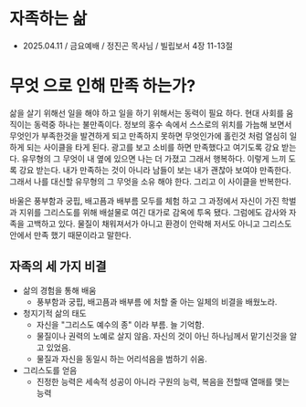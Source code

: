 # 자족하는 삶
* 2025.04.11 / 금요예배 / 정진곤 목사님 / 빌립보서 4장 11-13절

# 무엇 으로 인해 만족 하는가?  
삶을 살기 위해선 일을 해야 하고 일을 하기 위해서는 동력이 필요 하다. 현대 사회를 움직이는 동력중 하나는 불만족이다. 정보의 홍수 속에서 스스로의 위치를 가늠해 보면서 무엇인가 부족한것을 발견하게 되고 만족하지 못하면 무엇인가에 홀린것 처럼 열심히 일 하게 되는 사이클을 타게 된다. 광고를 보고 소비를 하면 만족했다고 여기도록 강요 받는다. 유무형의 그 무엇이 내 옆에 있으면 나는 더 가졌고 그래서 행복하다. 이렇게 느끼 도록 강요 받는다. 내가 만족하는 것이 아니라 남들이 보는 내가 괜찮아 보여야 만족한다. 그래서 나를 대신할 유무형의 그 무엇을 소유 해야 한다. 그리고 이 사이클을 반복한다.

바울은 풍부함과 궁핍, 배고픔과 배부름 모두를 체험 하고 그 과정에서 자신이 가진 학벌과 지위를 그리스도를 위해 배설물로 여긴 대가로 감옥에 투옥 됐다. 그럼에도 감사와 자족을 고백하고 있다. 물질이 채워져서가 아니고 환경이 안락해 저서도 아니고 그리스도 안에서 만족 했기 때문이라고 말한다.   


## 자족의 세 가지 비결
* 삶의 경험을 통해 배움
  * 풍부함과 궁핍, 배고픔과 배부름 에 처할 줄 아는 일체의 비결을 배웠노라.
* 청지기적 삶의 태도
  * 자신을 "그리스도 예수의 종" 이라 부름. 늘 기억함.
  * 물질이나 권력의 노예로 살지 않음. 자신의 것이 아닌 하나님께서 맡기신것을 알고 있었음.
  * 물질과 자신을 동일시 하는 어리석음을 범하기 쉬움.
* 그리스도를 얻음
  * 진정한 능력은 세속적 성공이 아니라 구원의 능력, 복음을 전할때 열매를 맺는 능력
